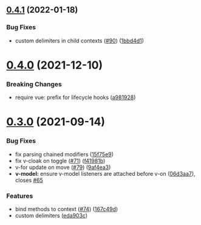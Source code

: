 ## [0.4.1](https://github.com/vuejs/pet-vue/compare/v0.4.0...v0.4.1) (2022-01-18)

### Bug Fixes

- custom delimiters in child contexts ([#90](https://github.com/vuejs/pet-vue/issues/90)) ([1bbd4d1](https://github.com/vuejs/pet-vue/commit/1bbd4d1c00c6c19f2ee6740e728fb274101fc6c9))

# [0.4.0](https://github.com/vuejs/pet-vue/compare/v0.3.0...v0.4.0) (2021-12-10)

### Breaking Changes

- require vue: prefix for lifecycle hooks ([a981928](https://github.com/vuejs/pet-vue/commit/a9819283f8504a9c2d0cea4d9d122028eba2d10d))

# [0.3.0](https://github.com/vuejs/pet-vue/compare/v0.2.3...v0.3.0) (2021-09-14)

### Bug Fixes

- fix parsing chained modifiers ([15f75e9](https://github.com/vuejs/pet-vue/commit/15f75e94db3ce1d3630d7ffc10e2db4748d94f3e))
- fix v-cloak on toggle ([#71](https://github.com/vuejs/pet-vue/issues/71)) ([f41981b](https://github.com/vuejs/pet-vue/commit/f41981b32ae4832e58223f55c209fd112dfbede7))
- v-for update on move ([#79](https://github.com/vuejs/pet-vue/issues/79)) ([9af4ea3](https://github.com/vuejs/pet-vue/commit/9af4ea35957053665e586556f7ffb90b9077db26))
- **v-model:** ensure v-model listeners are attached before v-on ([06d3aa7](https://github.com/vuejs/pet-vue/commit/06d3aa79b066410fe4e270b1a9dad65cb8d3fb97)), closes [#65](https://github.com/vuejs/pet-vue/issues/65)

### Features

- bind methods to context ([#74](https://github.com/vuejs/pet-vue/issues/74)) ([167c49d](https://github.com/vuejs/pet-vue/commit/167c49d6940c6f35c6002093d8807ac0e835dcea))
- custom delimiters ([eda903c](https://github.com/vuejs/pet-vue/commit/eda903c0a93fe048219b74b0a44064c87b553ad4))
